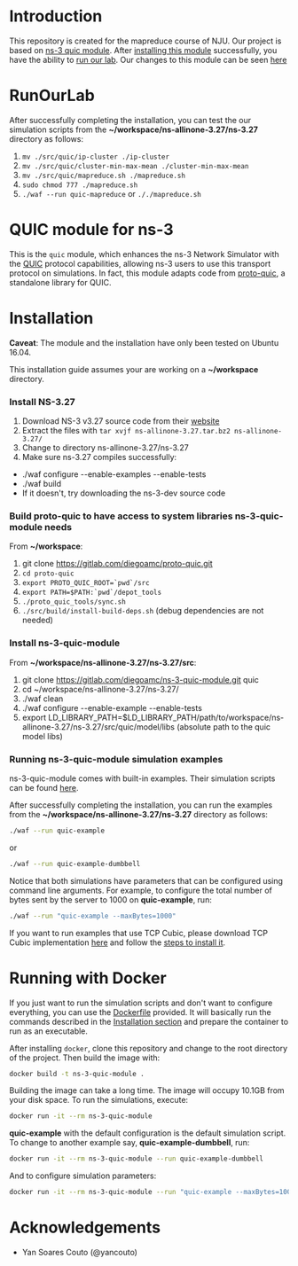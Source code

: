 # Introduction

This repository is created for the mapreduce course of NJU. Our project is based on [ns-3 quic module](https://gitlab.com/diegoamc/ns-3-quic-module). After [installing this module](#Installation) successfully, you have the ability to [run our lab](#RunOurLab). Our changes to this module can be seen [here](#Changinglist)

# RunOurLab

After successfully completing the installation, you can test the our simulation scripts from the __~/workspace/ns-allinone-3.27/ns-3.27__ directory as follows:

1. `mv ./src/quic/ip-cluster ./ip-cluster`
2. `mv ./src/quic/cluster-min-max-mean ./cluster-min-max-mean`
3. `mv ./src/quic/mapreduce.sh ./mapreduce.sh`
4. `sudo chmod 777 ./mapreduce.sh`
5. `./waf --run quic-mapreduce` or `././mapreduce.sh`



# QUIC module for ns-3

This is the `quic` module, which enhances the ns-3 Network Simulator with the
[QUIC](https://www.chromium.org/quic) protocol capabilities, allowing ns-3 users
to use this transport protocol on simulations. In fact, this module adapts code
from [proto-quic](https://github.com/google/proto-quic), a standalone library
for QUIC.

# Installation

__Caveat__: The module and the installation have only been tested on Ubuntu 16.04.

This installation guide assumes your are working on a __~/workspace__ directory.

### Install NS-3.27

1. Download NS-3 v3.27 source code from their [website](https://www.nsnam.org/release/ns-allinone-3.27.tar.bz2)
2. Extract the files with `tar xvjf ns-allinone-3.27.tar.bz2 ns-allinone-3.27/`
3. Change to directory ns-allinone-3.27/ns-3.27
4. Make sure ns-3.27 compiles successfully:
  - ./waf configure --enable-examples --enable-tests
  - ./waf build
  - If it doesn't, try downloading the ns-3-dev source code

### Build proto-quic to have access to system libraries ns-3-quic-module needs

From __~/workspace__:

1. git clone https://gitlab.com/diegoamc/proto-quic.git
2. `cd proto-quic`
3. ``export PROTO_QUIC_ROOT=`pwd`/src``
4. ``export PATH=$PATH:`pwd`/depot_tools``
5. `./proto_quic_tools/sync.sh`
6. `./src/build/install-build-deps.sh`  (debug dependencies are not needed)

### Install ns-3-quic-module

From __~/workspace/ns-allinone-3.27/ns-3.27/src__:

1. git clone https://gitlab.com/diegoamc/ns-3-quic-module.git quic
2. cd ~/workspace/ns-allinone-3.27/ns-3.27/
3. ./waf clean
4. ./waf configure --enable-example --enable-tests
5. export LD_LIBRARY_PATH=$LD_LIBRARY_PATH/path/to/workspace/ns-allinone-3.27/ns-3.27/src/quic/model/libs (absolute path to the quic model libs)

### Running ns-3-quic-module simulation examples

ns-3-quic-module comes with built-in examples. Their simulation scripts can be found [here](examples/).

After successfully completing the installation, you can run the examples from the __~/workspace/ns-allinone-3.27/ns-3.27__ directory as follows:

```bash
./waf --run quic-example
```

or

```bash
./waf --run quic-example-dumbbell
```

Notice that both simulations have parameters that can be configured using command line arguments. For example, to configure the total number
of bytes sent by the server to 1000 on __quic-example__, run:

```bash
./waf --run "quic-example --maxBytes=1000"
```

If you want to run examples that use TCP Cubic, please download TCP Cubic implementation [here](http://perform.wpi.edu/downloads/#cubic)
and follow the [steps to install it](http://perform.wpi.edu/downloads/cubic/README.txt).

# Running with Docker

If you just want to run the simulation scripts and don't want to configure everything, you can use the [Dockerfile](Dockerfile) provided.
It will basically run the commands described in the [Installation section](#installation) and prepare the container to run as an executable.

After installing `docker`, clone this repository and change to the root directory of the project. Then build the image with:

```bash
docker build -t ns-3-quic-module .
```

Building the image can take a long time. The image will occupy 10.1GB from your disk space. To run the simulations, execute:

```bash
docker run -it --rm ns-3-quic-module
```

__quic-example__ with the default configuration is the default simulation script. To change to another example say, __quic-example-dumbbell__, run:

```bash
docker run -it --rm ns-3-quic-module --run quic-example-dumbbell
```

And to configure simulation parameters:

```bash
docker run -it --rm ns-3-quic-module --run "quic-example --maxBytes=100"
```

# Acknowledgements

- Yan Soares Couto (@yancouto)

